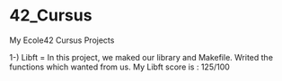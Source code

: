 # 42_Cursus

My Ecole42 Cursus Projects


1-) Libft = In this project, we maked our library and Makefile. Writed the functions which wanted from us. My Libft score is : 125/100
